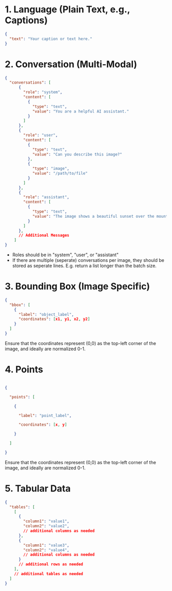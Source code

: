 # 1. Language (Plain Text, e.g., Captions)

```json
{
  "text": "Your caption or text here."
}
```

# 2. Conversation (Multi-Modal)

```json
{
  "conversations": [
      {
        "role": "system",
        "content": [
          {
            "type": "text",
            "value": "You are a helpful AI assistant."
          }
        ]
      },
      {
        "role": "user",
        "content": [
          {
            "type": "text",
            "value": "Can you describe this image?"
          },
          {
            "type": "image",
            "value": "/path/to/file"
          }
        ]
      },
      {
        "role": "assistant",
        "content": [
          {
            "type": "text",
            "value": "The image shows a beautiful sunset over the mountains."
          }
        ]
      },
      // Additional Messages
    ]
}
```
- Roles should be in "system", "user", or "assistant"
- If there are multiple (seperate) conversations per image, they should be stored as seperate lines. E.g. return a list longer than the batch size. 

# 3. Bounding Box (Image Specific)

```json
{
  "bbox": [
    {
      "label": "object_label",
      "coordinates": [x1, y1, x2, y2]
    }
  ]
}
```
Ensure that the coordinates represent (0,0) as the top-left corner of the image, and ideally are normalized 0-1.

# 4. Points
```json

{

  "points": [

    {

      "label": "point_label",

      "coordinates": [x, y]

    }

  ]

}

```
Ensure that the coordinates represent (0,0) as the top-left corner of the image, and ideally are normalized 0-1.

# 5. Tabular Data

```json
{
  "tables": [
    [
      {
        "column1": "value1",
        "column2": "value2",
        // additional columns as needed
      },
      {
        "column1": "value3",
        "column2": "value4",
        // additional columns as needed
      }
      // additional rows as needed
    ],
    // additional tables as needed
  ]
}
```